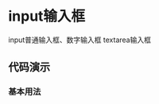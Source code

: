 
# input输入框

input普通输入框、数字输入框
textarea输入框

## 代码演示

### 基本用法

<code src="../../src/input/demo/input.tsx"></code>

<API src="../../src/input/inputNumber.tsx"></API>